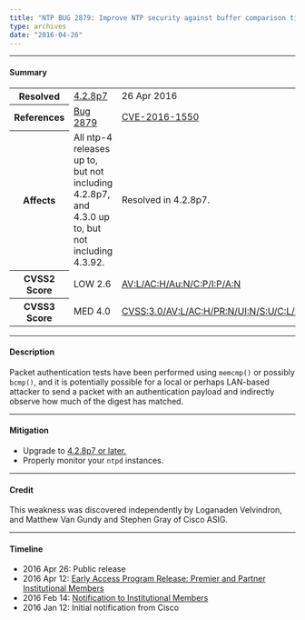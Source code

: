```yaml
---
title: "NTP BUG 2879: Improve NTP security against buffer comparison timing attacks"
type: archives
date: "2016-04-26"
---
```


* * *

#### Summary

<table>
  <tbody>
	<tr>
		<th><b>Resolved</b></th>
		<td><a href="/support/securitynotice/4_2_8p7-release-announcement">4.2.8p7</a></td>
		<td>26 Apr 2016</td>
	</tr>
	<tr>
		<th><b>References</b></th>
		<td><a href="https://bugs.ntp.org/show_bug.cgi?id=2879">Bug 2879</a></td>
		<td><a href="https://nvd.nist.gov/vuln/detail/CVE-2016-1550">CVE-2016-1550</a></td>
	</tr>
	<tr>
		<th><b>Affects</b></th>
		<td>All ntp-4 releases up to, but not including 4.2.8p7,<br> and 4.3.0 up to, but not including 4.3.92.</td>
		<td>Resolved in 4.2.8p7.</td>
	</tr>
	<tr>
		<th><b>CVSS2 Score</b></th>
		<td>LOW 2.6</td>
		<td><a href="https://nvd.nist.gov/cvss.cfm?calculator&version=2&vector=(AV:L/AC:H/Au:N/C:P/I:P/A:N)">AV:L/AC:H/Au:N/C:P/I:P/A:N</a></td>
	</tr>
	<tr>
		<th><b>CVSS3 Score<b></th>
		<td>MED 4.0</td>
		<td><a href="https://www.first.org/cvss/calculator/3.0#CVSS:3.0/AV:L/AC:H/PR:N/UI:N/S:U/C:L/I:L/A:N">CVSS:3.0/AV:L/AC:H/PR:N/UI:N/S:U/C:L/I:L/A:N</a></td>
	</tr>	
  </tbody>	
</table>

* * *
    
#### Description 

Packet authentication tests have been performed using `memcmp()` or possibly `bcmp()`, and it is potentially possible for a local or perhaps LAN-based attacker to send a packet with an authentication payload and indirectly observe how much of the digest has matched.

* * *
    
#### Mitigation

* Upgrade to [4.2.8p7 or later.](/downloads)
* Properly monitor your `ntpd` instances. 

* * *

#### Credit

This weakness was discovered independently by Loganaden Velvindron, and Matthew Van Gundy and Stephen Gray of Cisco ASIG.

* * *

#### Timeline

* 2016 Apr 26: Public release
* 2016 Apr 12: [Early Access Program Release: Premier and Partner Institutional Members](https://www.nwtime.org/membership/benefits)
* 2016 Feb 14: [Notification to Institutional Members](https://www.nwtime.org/membership/benefits)
* 2016 Jan 12: Initial notification from Cisco